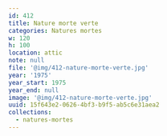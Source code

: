 ```yaml
---
id: 412
title: Nature morte verte
categories: Natures mortes
w: 120
h: 100
location: attic
note: null
file: '@img/412-nature-morte-verte.jpg'
year: '1975'
year_start: 1975
year_end: null
image: '@img/412-nature-morte-verte.jpg'
uuid: 15f643e2-0626-4bf3-b9f5-ab5c6e31aea2
collections:
  - natures-mortes
---
```


